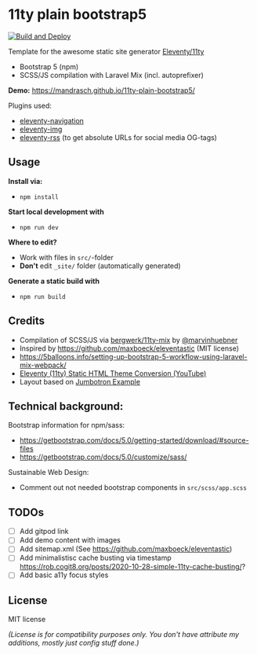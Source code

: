 # 11ty plain bootstrap5

[![Build and Deploy](https://github.com/mandrasch/11ty-plain-bootstrap5/actions/workflows/build-deploy.yaml/badge.svg)](https://github.com/mandrasch/11ty-plain-bootstrap5/actions/workflows/build-deploy.yaml)

Template for the awesome static site generator [Eleventy/11ty](https://www.11ty.dev/)

- Bootstrap 5 (npm)
- SCSS/JS compilation with Laravel Mix (incl. autoprefixer)

**Demo:** https://mandrasch.github.io/11ty-plain-bootstrap5/

Plugins used:

- [eleventy-navigation](https://www.11ty.dev/docs/plugins/navigation/)
- [eleventy-img](https://www.11ty.dev/docs/plugins/image/)
- [eleventy-rss](https://www.11ty.dev/docs/plugins/rss/) (to get absolute URLs for social media OG-tags)

## Usage

**Install via:**

- `npm install`

**Start local development with**

- `npm run dev`

**Where to edit?**

- Work with files in `src/`-folder
- **Don't** edit `_site/` folder (automatically generated)

**Generate a static build with**

- `npm run build`

## Credits

- Compilation of SCSS/JS via [bergwerk/11ty-mix](https://github.com/bergwerk/11ty-mix) by [@marvinhuebner](https://github.com/marvinhuebner)
- Inspired by https://github.com/maxboeck/eleventastic (MIT license)
- https://5balloons.info/setting-up-bootstrap-5-workflow-using-laravel-mix-webpack/
- [Eleventy (11ty) Static HTML Theme Conversion (YouTube)](https://www.youtube.com/watch?v=z-o1W9ijUhI&list=PLOSLUtJ_J3rrJ1R1qEf8CCEpV3GgbJGNr)
- Layout based on [Jumbotron Example](https://getbootstrap.com/docs/5.0/examples/)

## Technical background:

Bootstrap information for npm/sass:

- https://getbootstrap.com/docs/5.0/getting-started/download/#source-files
- https://getbootstrap.com/docs/5.0/customize/sass/

Sustainable Web Design:

- Comment out not needed bootstrap components in `src/scss/app.scss`

## TODOs

- [ ] Add gitpod link
- [ ] Add demo content with images
- [ ] Add sitemap.xml (See https://github.com/maxboeck/eleventastic)
- [ ] Add minimalistisc cache busting via timestamp https://rob.cogit8.org/posts/2020-10-28-simple-11ty-cache-busting/?
- [ ] Add basic a11y focus styles

## License

MIT license

_(License is for compatibility purposes only. You don't have attribute my additions, mostly just config stuff done.)_
